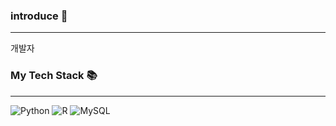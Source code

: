 ### introduce 👋
___
개발자


### My Tech Stack 📚
___
![Python](https://img.shields.io/badge/python-3670A0?style=for-the-badge&logo=python&logoColor=ffdd54) ![R](https://img.shields.io/badge/r-%23276DC3.svg?style=for-the-badge&logo=r&logoColor=white) ![MySQL](https://img.shields.io/badge/mysql-black?style=for-the-badge&logo=mysql&logoColor=white)
